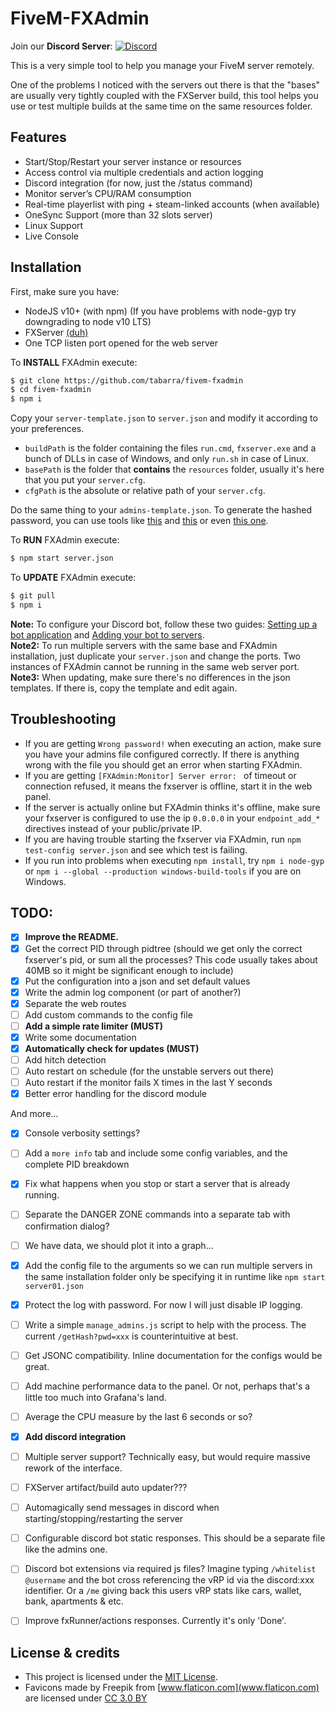 # FiveM-FXAdmin
Join our **Discord Server**: [![Discord](https://discordapp.com/api/guilds/577993482761928734/widget.png?style=shield)](https://discord.gg/f3TsfvD)

This is a very simple tool to help you manage your FiveM server remotely.  

One of the problems I noticed with the servers out there is that the "bases" are usually very tightly coupled with the FXServer build, this tool helps you use or test multiple builds at the same time on the same resources folder.  


## Features
- Start/Stop/Restart your server instance or resources
- Access control via multiple credentials and action logging
- Discord integration (for now, just the /status command)
- Monitor server’s CPU/RAM consumption
- Real-time playerlist with ping + steam-linked accounts (when available)
- OneSync Support (more than 32 slots server)
- Linux Support
- Live Console


## Installation
First, make sure you have:
- NodeJS v10+ (with npm) (If you have problems with node-gyp try downgrading to node v10 LTS)
- FXServer [(duh)](https://runtime.fivem.net/artifacts/fivem/)
- One TCP listen port opened for the web server

To **INSTALL** FXAdmin execute:
```bash
$ git clone https://github.com/tabarra/fivem-fxadmin
$ cd fivem-fxadmin
$ npm i
```
Copy your `server-template.json` to `server.json` and modify it according to your preferences.  
- `buildPath` is the folder containing the files `run.cmd`, `fxserver.exe` and a bunch of DLLs in case of Windows, and only `run.sh` in case of Linux.
- `basePath` is the folder that **contains** the `resources` folder, usually it's here that you put your `server.cfg`.
- `cfgPath` is the absolute or relative path of your `server.cfg`.

Do the same thing to your `admins-template.json`. To generate the hashed password, you can use tools like [this](https://www.browserling.com/tools/bcrypt) and [this](https://bcrypt-generator.com) or even [this one](https://passwordhashing.com/BCrypt).  
  
To **RUN** FXAdmin execute:
```bash
$ npm start server.json
```

To **UPDATE** FXAdmin execute:
```bash
$ git pull
$ npm i
```

**Note:** To configure your Discord bot, follow these two guides:  [Setting up a bot application](https://discordjs.guide/preparations/setting-up-a-bot-application.html) and [Adding your bot to servers](https://discordjs.guide/preparations/adding-your-bot-to-servers.html).  
**Note2:** To run multiple servers with the same base and FXAdmin installation, just duplicate your `server.json` and change the ports. Two instances of FXAdmin cannot be running in the same web server port.  
**Note3:** When updating, make sure there's no differences in the json templates. If there is, copy the template and edit again.


## Troubleshooting
- If you are getting `Wrong password!` when executing an action, make sure you have your admins file configured correctly. If there is anything wrong with the file you should get an error when starting FXAdmin.
- If you are getting `[FXAdmin:Monitor] Server error: ` of timeout or connection refused, it means the fxserver is offline, start it in the web panel.
- If the server is actually online but FXAdmin thinks it's offline, make sure your fxserver is configured to use the ip `0.0.0.0` in your `endpoint_add_*` directives instead of your public/private IP.
- If you are having trouble starting the fxserver via FXAdmin, run `npm test-config server.json` and see which test is failing.
- If you run into problems when executing `npm install`, try `npm i node-gyp` or `npm i --global --production windows-build-tools` if you are on Windows.  


## TODO:
- [x] **Improve the README.**
- [x] Get the correct PID through pidtree (should we get only the correct fxserver's pid, or sum all the processes? This code usually takes about 40MB so it might be significant enough to include)
- [x] Put the configuration into a json and set default values
- [x] Write the admin log component (or part of another?)
- [x] Separate the web routes
- [ ] Add custom commands to the config file
- [ ] **Add a simple rate limiter (MUST)**
- [x] Write some documentation
- [x] **Automatically check for updates (MUST)**
- [ ] Add hitch detection
- [ ] Auto restart on schedule (for the unstable servers out there)
- [ ] Auto restart if the monitor fails X times in the last Y seconds 
- [x] Better error handling for the discord module

And more...
- [x] Console verbosity settings?
- [ ] Add a `more info` tab and include some config variables, and the complete PID breakdown
- [x] Fix what happens when you stop or start a server that is already running.
- [ ] Separate the DANGER ZONE commands into a separate tab with confirmation dialog?
- [ ] We have data, we should plot it into a graph...
- [x] Add the config file to the arguments so we can run multiple servers in the same installation folder only be specifying it in runtime like `npm start server01.json`
- [x] Protect the log with password. For now I will just disable IP logging.
- [ ] Write a simple `manage_admins.js` script to help with the process. The current `/getHash?pwd=xxx` is counterintuitive at best.
- [ ] Get JSONC compatibility. Inline documentation for the configs would be great.
- [ ] Add machine performance data to the panel. Or not, perhaps that's a little too much into Grafana's land.
- [ ] Average the CPU measure by the last 6 seconds or so?
- [x] **Add discord integration**
- [ ] Multiple server support? Technically easy, but would require massive rework of the interface.
- [ ] FXServer artifact/build auto updater???
- [ ] Automagically send messages in discord when starting/stopping/restarting the server
- [ ] Configurable discord bot static responses. This should be a separate file like the admins one.
- [ ] Discord bot extensions via required js files? Imagine typing `/whitelist @username` and the bot cross referencing the vRP id via the discord:xxx identifier. Or a `/me` giving back this users vRP stats like cars, wallet, bank, apartments & etc.
- [ ] Improve fxRunner/actions responses. Currently it's only 'Done'.


## License & credits
- This project is licensed under the [MIT License](https://github.com/tabarra/fivem-fxadmin/blob/master/LICENSE).
- Favicons made by Freepik from [www.flaticon.com](www.flaticon.com) are licensed under [CC 3.0 BY](http://creativecommons.org/licenses/by/3.0/)

